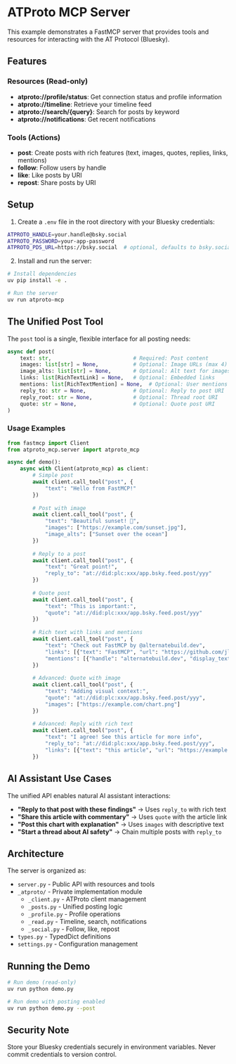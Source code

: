 # ATProto MCP Server

This example demonstrates a FastMCP server that provides tools and resources for interacting with the AT Protocol (Bluesky).

## Features

### Resources (Read-only)

- **atproto://profile/status**: Get connection status and profile information
- **atproto://timeline**: Retrieve your timeline feed
- **atproto://search/{query}**: Search for posts by keyword
- **atproto://notifications**: Get recent notifications

### Tools (Actions)

- **post**: Create posts with rich features (text, images, quotes, replies, links, mentions)
- **follow**: Follow users by handle
- **like**: Like posts by URI
- **repost**: Share posts by URI

## Setup

1. Create a `.env` file in the root directory with your Bluesky credentials:

```bash
ATPROTO_HANDLE=your.handle@bsky.social
ATPROTO_PASSWORD=your-app-password
ATPROTO_PDS_URL=https://bsky.social  # optional, defaults to bsky.social
```

2. Install and run the server:

```bash
# Install dependencies
uv pip install -e .

# Run the server
uv run atproto-mcp
```

## The Unified Post Tool

The `post` tool is a single, flexible interface for all posting needs:

```python
async def post(
    text: str,                          # Required: Post content
    images: list[str] = None,           # Optional: Image URLs (max 4)
    image_alts: list[str] = None,       # Optional: Alt text for images
    links: list[RichTextLink] = None,   # Optional: Embedded links
    mentions: list[RichTextMention] = None,  # Optional: User mentions
    reply_to: str = None,               # Optional: Reply to post URI
    reply_root: str = None,             # Optional: Thread root URI
    quote: str = None,                  # Optional: Quote post URI
)
```

### Usage Examples

```python
from fastmcp import Client
from atproto_mcp.server import atproto_mcp

async def demo():
    async with Client(atproto_mcp) as client:
        # Simple post
        await client.call_tool("post", {
            "text": "Hello from FastMCP!"
        })
        
        # Post with image
        await client.call_tool("post", {
            "text": "Beautiful sunset! 🌅",
            "images": ["https://example.com/sunset.jpg"],
            "image_alts": ["Sunset over the ocean"]
        })
        
        # Reply to a post
        await client.call_tool("post", {
            "text": "Great point!",
            "reply_to": "at://did:plc:xxx/app.bsky.feed.post/yyy"
        })
        
        # Quote post
        await client.call_tool("post", {
            "text": "This is important:",
            "quote": "at://did:plc:xxx/app.bsky.feed.post/yyy"
        })
        
        # Rich text with links and mentions
        await client.call_tool("post", {
            "text": "Check out FastMCP by @alternatebuild.dev",
            "links": [{"text": "FastMCP", "url": "https://github.com/jlowin/fastmcp"}],
            "mentions": [{"handle": "alternatebuild.dev", "display_text": "@alternatebuild.dev"}]
        })
        
        # Advanced: Quote with image
        await client.call_tool("post", {
            "text": "Adding visual context:",
            "quote": "at://did:plc:xxx/app.bsky.feed.post/yyy",
            "images": ["https://example.com/chart.png"]
        })
        
        # Advanced: Reply with rich text
        await client.call_tool("post", {
            "text": "I agree! See this article for more info",
            "reply_to": "at://did:plc:xxx/app.bsky.feed.post/yyy",
            "links": [{"text": "this article", "url": "https://example.com/article"}]
        })
```

## AI Assistant Use Cases

The unified API enables natural AI assistant interactions:

- **"Reply to that post with these findings"** → Uses `reply_to` with rich text
- **"Share this article with commentary"** → Uses `quote` with the article link
- **"Post this chart with explanation"** → Uses `images` with descriptive text
- **"Start a thread about AI safety"** → Chain multiple posts with `reply_to`

## Architecture

The server is organized as:
- `server.py` - Public API with resources and tools
- `_atproto/` - Private implementation module
  - `_client.py` - ATProto client management
  - `_posts.py` - Unified posting logic
  - `_profile.py` - Profile operations
  - `_read.py` - Timeline, search, notifications
  - `_social.py` - Follow, like, repost
- `types.py` - TypedDict definitions
- `settings.py` - Configuration management

## Running the Demo

```bash
# Run demo (read-only)
uv run python demo.py

# Run demo with posting enabled
uv run python demo.py --post
```

## Security Note

Store your Bluesky credentials securely in environment variables. Never commit credentials to version control.